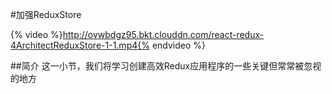 #加强ReduxStore

{% video %}http://ovwbdgz95.bkt.clouddn.com/react-redux-4ArchitectReduxStore-1-1.mp4{% endvideo %}


##简介
这一小节，我们将学习创建高效Redux应用程序的一些关键但常常被忽视的地方